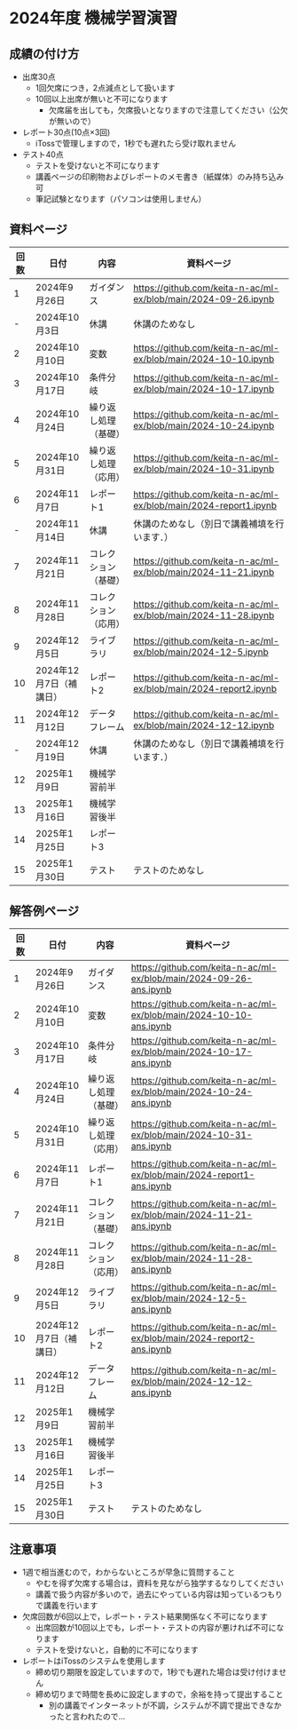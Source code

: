 # 2024年度 機械学習演習

## 成績の付け方
- 出席30点
  - 1回欠席につき，2点減点として扱います
  - 10回以上出席が無いと不可になります
    - 欠席届を出しても，欠席扱いとなりますので注意してください（公欠が無いので）  
- レポート30点(10点×3回)
  - iTossで管理しますので，1秒でも遅れたら受け取れません 
- テスト40点
  - テストを受けないと不可になります 
  - 講義ページの印刷物およびレポートのメモ書き（紙媒体）のみ持ち込み可
  - 筆記試験となります（パソコンは使用しません）

## 資料ページ
| 回数 | 日付         | 内容 | 資料ページ | 
|---|------------|------|---| 
| 1 | 2024年9月26日 | ガイダンス | https://github.com/keita-n-ac/ml-ex/blob/main/2024-09-26.ipynb | 
| - | 2024年10月3日 | 休講 | 休講のためなし | 
| 2 | 2024年10月10日 | 変数 | https://github.com/keita-n-ac/ml-ex/blob/main/2024-10-10.ipynb | 
| 3 | 2024年10月17日 | 条件分岐 | https://github.com/keita-n-ac/ml-ex/blob/main/2024-10-17.ipynb | 
| 4 | 2024年10月24日 | 繰り返し処理（基礎） | https://github.com/keita-n-ac/ml-ex/blob/main/2024-10-24.ipynb | 
| 5 | 2024年10月31日 | 繰り返し処理（応用） | https://github.com/keita-n-ac/ml-ex/blob/main/2024-10-31.ipynb | 
| 6 | 2024年11月7日 | レポート1 | https://github.com/keita-n-ac/ml-ex/blob/main/2024-report1.ipynb | 
| - | 2024年11月14日 | 休講 | 休講のためなし（別日で講義補填を行います．）| 
| 7 | 2024年11月21日 | コレクション（基礎） | https://github.com/keita-n-ac/ml-ex/blob/main/2024-11-21.ipynb | 
| 8 | 2024年11月28日 | コレクション（応用） | https://github.com/keita-n-ac/ml-ex/blob/main/2024-11-28.ipynb | 
| 9 | 2024年12月5日 | ライブラリ | https://github.com/keita-n-ac/ml-ex/blob/main/2024-12-5.ipynb | 
| 10 | 2024年12月7日（補講日） | レポート2 | https://github.com/keita-n-ac/ml-ex/blob/main/2024-report2.ipynb | 
| 11 | 2024年12月12日 | データフレーム | https://github.com/keita-n-ac/ml-ex/blob/main/2024-12-12.ipynb | 
| - | 2024年12月19日 | 休講 | 休講のためなし（別日で講義補填を行います．）| 
| 12 | 2025年1月9日 | 機械学習前半 | | 
| 13 | 2025年1月16日 | 機械学習後半 | | 
| 14 | 2025年1月25日 | レポート3 | | 
| 15 | 2025年1月30日 | テスト | テストのためなし | 

## 解答例ページ
| 回数 | 日付         | 内容 | 資料ページ | 
|---|------------|------|---| 
| 1 | 2024年9月26日 | ガイダンス | https://github.com/keita-n-ac/ml-ex/blob/main/2024-09-26-ans.ipynb | 
| 2 | 2024年10月10日 | 変数 | https://github.com/keita-n-ac/ml-ex/blob/main/2024-10-10-ans.ipynb | 
| 3 | 2024年10月17日 | 条件分岐 | https://github.com/keita-n-ac/ml-ex/blob/main/2024-10-17-ans.ipynb | 
| 4 | 2024年10月24日 | 繰り返し処理（基礎） | https://github.com/keita-n-ac/ml-ex/blob/main/2024-10-24-ans.ipynb | 
| 5 | 2024年10月31日 | 繰り返し処理（応用） | https://github.com/keita-n-ac/ml-ex/blob/main/2024-10-31-ans.ipynb | 
| 6 | 2024年11月7日 | レポート1 | https://github.com/keita-n-ac/ml-ex/blob/main/2024-report1-ans.ipynb |
| 7 | 2024年11月21日 | コレクション（基礎） | https://github.com/keita-n-ac/ml-ex/blob/main/2024-11-21-ans.ipynb | 
| 8 | 2024年11月28日 | コレクション（応用） | https://github.com/keita-n-ac/ml-ex/blob/main/2024-11-28-ans.ipynb | 
| 9 | 2024年12月5日 | ライブラリ | https://github.com/keita-n-ac/ml-ex/blob/main/2024-12-5-ans.ipynb | 
| 10 | 2024年12月7日（補講日） | レポート2 | https://github.com/keita-n-ac/ml-ex/blob/main/2024-report2-ans.ipynb | 
| 11 | 2024年12月12日 | データフレーム | https://github.com/keita-n-ac/ml-ex/blob/main/2024-12-12-ans.ipynb | 
| 12 | 2025年1月9日 | 機械学習前半 | | 
| 13 | 2025年1月16日 | 機械学習後半 | | 
| 14 | 2025年1月25日 | レポート3 | | 
| 15 | 2025年1月30日 | テスト | テストのためなし | 

## 注意事項
- 1週で相当進むので，わからないところが早急に質問すること
  - やむを得ず欠席する場合は，資料を見ながら独学するなりしてください
  - 講義で扱う内容が多いので，過去にやっている内容は知っているつもりで講義を行います
- 欠席回数が6回以上で，レポート・テスト結果関係なく不可になります
  - 出席回数が10回以上でも，レポート・テストの内容が悪ければ不可になります
  - テストを受けないと，自動的に不可になります
- レポートはiTossのシステムを使用します
  - 締め切り期限を設定していますので，1秒でも遅れた場合は受け付けません
  - 締め切りまで時間を長めに設定しますので，余裕を持って提出すること
    - 別の講義でインターネットが不調，システムが不調で提出できなかったと言われたので…  
